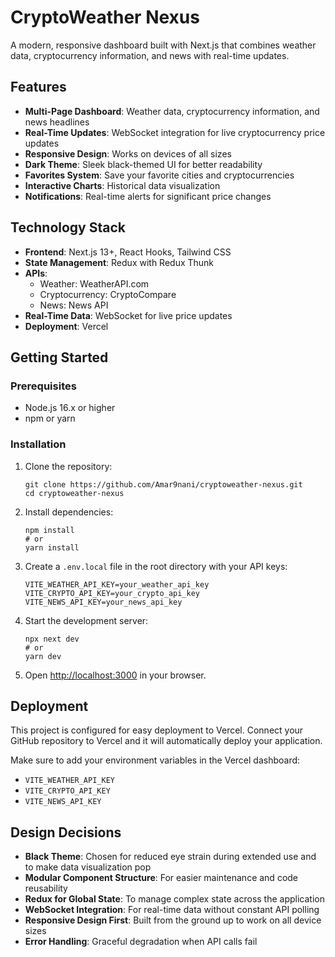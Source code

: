 # CryptoWeather Nexus

A modern, responsive dashboard built with Next.js that combines weather data, cryptocurrency information, and news with real-time updates.

## Features

- **Multi-Page Dashboard**: Weather data, cryptocurrency information, and news headlines
- **Real-Time Updates**: WebSocket integration for live cryptocurrency price updates
- **Responsive Design**: Works on devices of all sizes
- **Dark Theme**: Sleek black-themed UI for better readability
- **Favorites System**: Save your favorite cities and cryptocurrencies
- **Interactive Charts**: Historical data visualization
- **Notifications**: Real-time alerts for significant price changes

## Technology Stack

- **Frontend**: Next.js 13+, React Hooks, Tailwind CSS
- **State Management**: Redux with Redux Thunk
- **APIs**: 
  - Weather: WeatherAPI.com
  - Cryptocurrency: CryptoCompare
  - News: News API
- **Real-Time Data**: WebSocket for live price updates
- **Deployment**: Vercel

## Getting Started

### Prerequisites

- Node.js 16.x or higher
- npm or yarn

### Installation

1. Clone the repository:
   ```
   git clone https://github.com/Amar9nani/cryptoweather-nexus.git
   cd cryptoweather-nexus
   ```

2. Install dependencies:
   ```
   npm install
   # or
   yarn install
   ```

3. Create a `.env.local` file in the root directory with your API keys:
   ```
   VITE_WEATHER_API_KEY=your_weather_api_key
   VITE_CRYPTO_API_KEY=your_crypto_api_key
   VITE_NEWS_API_KEY=your_news_api_key
   ```

4. Start the development server:
   ```
   npx next dev
   # or
   yarn dev
   ```

5. Open [http://localhost:3000](http://localhost:3000) in your browser.

## Deployment

This project is configured for easy deployment to Vercel. Connect your GitHub repository to Vercel and it will automatically deploy your application.

Make sure to add your environment variables in the Vercel dashboard:
- `VITE_WEATHER_API_KEY`
- `VITE_CRYPTO_API_KEY`
- `VITE_NEWS_API_KEY`

## Design Decisions

- **Black Theme**: Chosen for reduced eye strain during extended use and to make data visualization pop
- **Modular Component Structure**: For easier maintenance and code reusability
- **Redux for Global State**: To manage complex state across the application
- **WebSocket Integration**: For real-time data without constant API polling
- **Responsive Design First**: Built from the ground up to work on all device sizes
- **Error Handling**: Graceful degradation when API calls fail

